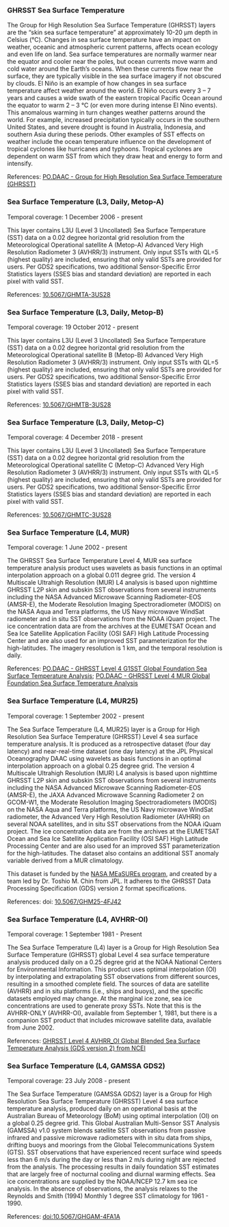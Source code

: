 ### GHRSST Sea Surface Temperature
The Group for High Resolution Sea Surface Temperature (GHRSST) layers are the “skin sea surface temperature” at approximately 10-20 µm depth in Celsius (°C). Changes in sea surface temperature have an impact on weather, oceanic and atmospheric current patterns, affects ocean ecology and even life on land. Sea surface temperatures are normally warmer near the equator and cooler near the poles, but ocean currents move warm and cold water around the Earth’s oceans. When these currents flow near the surface, they are typically visible in the sea surface imagery if not obscured by clouds. El Niño is an example of how changes in sea surface temperature affect weather around the world. El Niño occurs every 3 – 7 years and causes a wide swath of the eastern tropical Pacific Ocean around the equator to warm 2 – 3 °C (or even more during intense El Nino events). This anomalous warming in turn changes weather  patterns around the world. For example, increased precipitation typically occurs in the southern United States, and severe drought is found in Australia, Indonesia, and southern Asia during these periods. Other examples of SST effects on weather include the ocean temperature influence on the development of tropical cyclones like hurricanes and typhoons. Tropical cyclones are dependent on warm SST from which they draw heat and energy to form and intensify.

References: [PO.DAAC - Group for High Resolution Sea Surface Temperature (GHRSST)](https://podaac.jpl.nasa.gov/GHRSST)

### Sea Surface Temperature (L3, Daily, Metop-A)
Temporal coverage: 1 December 2006 - present

This layer contains L3U (Level 3 Uncollated) Sea Surface Temperature (SST) data on a 0.02 degree horizontal grid resolution from the Meteorological Operational satellite A (Metop-A) Advanced Very High Resolution Radiometer 3 (AVHRR/3) instrument. Only input SSTs with QL=5 (highest quality) are included, ensuring that only valid SSTs are provided for users. Per GDS2 specifications, two additional Sensor-Specific Error Statistics layers (SSES bias and standard deviation) are reported in each pixel with valid SST.

References: [10.5067/GHMTA-3US28](https://doi.org/10.5067/GHMTA-3US28)

### Sea Surface Temperature (L3, Daily, Metop-B)
Temporal coverage: 19 October 2012 - present

This layer contains L3U (Level 3 Uncollated) Sea Surface Temperature (SST) data on a 0.02 degree horizontal grid resolution from the Meteorological Operational satellite B (Metop-B) Advanced Very High Resolution Radiometer 3 (AVHRR/3) instrument. Only input SSTs with QL=5 (highest quality) are included, ensuring that only valid SSTs are provided for users. Per GDS2 specifications, two additional Sensor-Specific Error Statistics layers (SSES bias and standard deviation) are reported in each pixel with valid SST.

References: [10.5067/GHMTB-3US28](https://doi.org/10.5067/GHMTB-3US28)

### Sea Surface Temperature (L3, Daily, Metop-C)
Temporal coverage: 4 December 2018 - present

This layer contains L3U (Level 3 Uncollated) Sea Surface Temperature (SST) data on a 0.02 degree horizontal grid resolution from the Meteorological Operational satellite C (Metop-C) Advanced Very High Resolution Radiometer 3 (AVHRR/3) instrument. Only input SSTs with QL=5 (highest quality) are included, ensuring that only valid SSTs are provided for users. Per GDS2 specifications, two additional Sensor-Specific Error Statistics layers (SSES bias and standard deviation) are reported in each pixel with valid SST.

References: [10.5067/GHMTC-3US28](https://doi.org/10.5067/GHMTC-3US28)

### Sea Surface Temperature (L4, MUR)
Temporal coverage: 1 June 2002 - present

The GHRSST Sea Surface Temperature Level 4, MUR sea surface temperature analysis product uses wavelets as basis functions in an optimal interpolation approach on a global 0.011 degree grid. The version 4 Multiscale Ultrahigh Resolution (MUR) L4 analysis is based upon nighttime GHRSST L2P skin and subskin SST observations from several instruments including the NASA Advanced Microwave Scanning Radiometer-EOS (AMSR-E), the Moderate Resolution Imaging Spectroradiometer (MODIS) on the NASA Aqua and Terra platforms, the US Navy microwave WindSat radiometer and in situ SST observations from the NOAA iQuam project. The ice concentration data are from the archives at the EUMETSAT Ocean and Sea Ice Satellite Application Facility (OSI SAF) High Latitude Processing Center and are also used for an improved SST parameterization for the high-latitudes. The imagery resolution is 1 km, and the temporal resolution is daily.

References: [PO.DAAC - GHRSST Level 4 G1SST Global Foundation Sea Surface Temperature Analysis](https://podaac.jpl.nasa.gov/dataset/JPL_OUROCEAN-L4UHfnd-GLOB-G1SST); [PO.DAAC - GHRSST Level 4 MUR Global Foundation Sea Surface Temperature Analysis](https://podaac.jpl.nasa.gov/dataset/MUR-JPL-L4-GLOB-v4.1)

### Sea Surface Temperature (L4, MUR25)
Temporal coverage: 1 September 2002 - present

The Sea Surface Temperature (L4, MUR25) layer is a Group for High Resolution Sea Surface Temperature (GHRSST) Level 4 sea surface temperature analysis. It is produced as a retrospective dataset (four day latency) and near-real-time dataset (one day latency) at the JPL Physical Oceanography DAAC using wavelets as basis functions in an optimal interpolation approach on a global 0.25 degree grid. The version 4 Multiscale Ultrahigh Resolution (MUR) L4 analysis is based upon nighttime GHRSST L2P skin and subskin SST observations from several instruments including the NASA Advanced Microwave Scanning Radiometer-EOS (AMSR-E), the JAXA Advanced Microwave Scanning Radiometer 2 on GCOM-W1, the Moderate Resolution Imaging Spectroradiometers (MODIS) on the NASA Aqua and Terra platforms, the US Navy microwave WindSat radiometer, the Advanced Very High Resolution Radiometer (AVHRR) on several NOAA satellites, and in situ SST observations from the NOAA iQuam project. The ice concentration data are from the archives at the EUMETSAT Ocean and Sea Ice Satellite Application Facility (OSI SAF) High Latitude Processing Center and are also used for an improved SST parameterization for the high-latitudes. The dataset also contains an additional SST anomaly variable derived from a MUR climatology.

This dataset is funded by the [NASA MEaSUREs program](https://earthdata.nasa.gov/esds/competitive-programs/measures), and created by a team led by Dr. Toshio M. Chin from JPL. It adheres to the GHRSST Data Processing Specification (GDS) version 2 format specifications.

References: doi: [10.5067/GHM25-4FJ42](https://doi.org/10.5067/GHM25-4FJ42)

### Sea Surface Temperature (L4, AVHRR-OI)
Temporal coverage: 1 September 1981 - Present

The Sea Surface Temperature (L4) layer is a Group for High Resolution Sea Surface Temperature (GHRSST) global Level 4 sea surface temperature analysis produced daily on a 0.25 degree grid at the NOAA National Centers for Environmental Information. This product uses optimal interpolation (OI) by interpolating and extrapolating SST observations from different sources, resulting in a smoothed complete field. The sources of data are satellite (AVHRR) and in situ platforms (i.e., ships and buoys), and the specific datasets employed may change. At the marginal ice zone, sea ice concentrations are used to generate proxy SSTs. Note that this is the AVHRR-ONLY (AVHRR-OI), available from September 1, 1981, but there is a companion SST product that includes microwave satellite data, available from June 2002.

References: [GHRSST Level 4 AVHRR_OI Global Blended Sea Surface Temperature Analysis (GDS version 2) from NCEI](https://podaac.jpl.nasa.gov/dataset/AVHRR_OI-NCEI-L4-GLOB-v2.0)

### Sea Surface Temperature (L4, GAMSSA GDS2)
Temporal coverage: 23 July 2008 - present

The Sea Surface Temperature (GAMSSA GDS2) layer is a Group for High Resolution Sea Surface Temperature (GHRSST) Level 4 sea surface temperature analysis, produced daily on an operational basis at the Australian Bureau of Meteorology (BoM) using optimal interpolation (OI) on a global 0.25 degree grid. This Global Australian Multi-Sensor SST Analysis (GAMSSA) v1.0 system blends satellite SST observations from passive infrared and passive microwave radiometers with in situ data from ships, drifting buoys and moorings from the Global Telecommunications System (GTS). SST observations that have experienced recent surface wind speeds less than 6 m/s during the day or less than 2 m/s during night are rejected from the analysis.  The processing results in daily foundation SST estimates that are largely free of nocturnal cooling and diurnal warming effects.  Sea ice concentrations are supplied by the NOAA/NCEP 12.7 km sea ice analysis.  In the absence of observations, the analysis relaxes to the Reynolds and Smith (1994) Monthly 1 degree SST climatology for 1961 - 1990.

References: [doi:10.5067/GHGAM-4FA1A](https://doi.org/10.5067/GHGAM-4FA1A)

